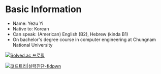 # Basic Information
- Name\: Yezu Yi
- Native to\: Korean
- Can speak\: (American) English (B2), Hebrew (kinda B1)
- On bachelor's degree course in computer engineering at Chungnam National University

[![Solved.ac 프로필](http://mazassumnida.wtf/api/v2/generate_badge?boj=js22642720638)](https://solved.ac/js22642720638)

[![코드트리|실력진단-fldpwn](https://banner.codetree.ai/v1/banner/fldpwn)](https://www.codetree.ai/profiles/fldpwn)
